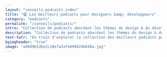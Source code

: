 ```yaml
---
layout: "conseils-podcasts_index"
title: "🎧 Les meilleurs podcasts pour designers &amp; développeurs"
category: "podcasts"
permalink: "/conseils/podcasts/"
intro: "Collection de podcasts abordant les thèmes du design & du développement de produits. Une mine d'infos sur le quotidien des personnes qui conçoivent et maintiennent les applications que vous utilisez au quotidien."
description: "Collection de podcasts abordant les thèmes du design & du développement de produits"
text-twtr: "En train d'explorer la collection des meilleurs podcasts pour designers et développeurs du @MagDuWebdesign"
bgimgheader: "true"
image: "ad4d9b53be2c10efa2afe699424b648a.jpg"
---
```

